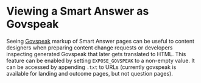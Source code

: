 # Viewing a Smart Answer as Govspeak

Seeing [Govspeak](https://github.com/alphagov/govspeak) markup of Smart Answer pages can be useful to content designers when preparing content change requests or developers inspecting generated Govspeak that later gets translated to HTML. This feature can be enabled by setting `EXPOSE_GOVSPEAK` to a non-empty value. It can be accessed by appending `.txt` to URLs (currently govspeak is available for landing and outcome pages, but not question pages).
